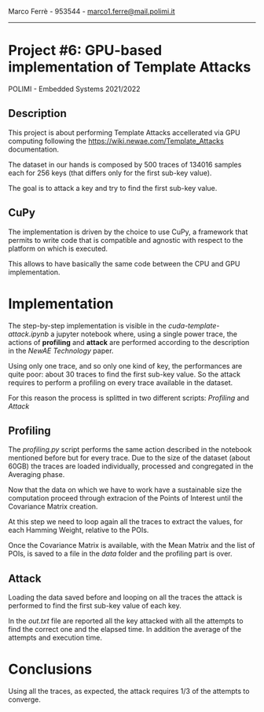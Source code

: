 Marco Ferrè - 953544 - marco1.ferre@mail.polimi.it

---

# Project #6: GPU-based implementation of Template Attacks
POLIMI - Embedded Systems 2021/2022

## Description
This project is about performing Template Attacks accellerated via GPU computing following the https://wiki.newae.com/Template_Attacks documentation.

The dataset in our hands is composed by 500 traces of 134016 samples each for 256 keys (that differs only for the first sub-key value).

The goal is to attack a key and try to find the first sub-key value.

## CuPy
The implementation is driven by the choice to use CuPy, a framework that permits to write code that is compatible and agnostic with respect to the platform on which is executed.

This allows to have basically the same code between the CPU and GPU implementation.

# Implementation
The step-by-step implementation is visible in the _cuda-template-attack.ipynb_ a jupyter notebook where, using a single power trace, the actions of **profiling** and **attack** are performed according to the description in the _NewAE Technology_ paper.

Using only one trace, and so only one kind of key, the performances are quite poor: about 30 traces to find the first sub-key value. So the attack requires to perform a profiling on every trace available in the dataset.

For this reason the process is splitted in two different scripts: _Profiling_ and _Attack_

## Profiling

The _profiling.py_ script performs the same action described in the notebook mentioned before but for every trace. Due to the size of the dataset (about 60GB) the traces are loaded individually, processed and congregated in the Averaging phase.

Now that the data on which we have to work have a sustainable size the computation proceed through extracion of the Points of Interest until the Covariance Matrix creation.

At this step we need to loop again all the traces to extract the values, for each Hamming Weight, relative to the POIs.

Once the Covariance Matrix is available, with the Mean Matrix and the list of POIs, is saved to a file in the _data_ folder and the profiling part is over.

## Attack

Loading the data saved before and looping on all the traces the attack is performed to find the first sub-key value of each key.

In the _out.txt_ file are reported all the key attacked with all the attempts to find the correct one and the elapsed time. In addition the average of the attempts and execution time.

# Conclusions
Using all the traces, as expected, the attack requires 1/3 of the attempts to converge.